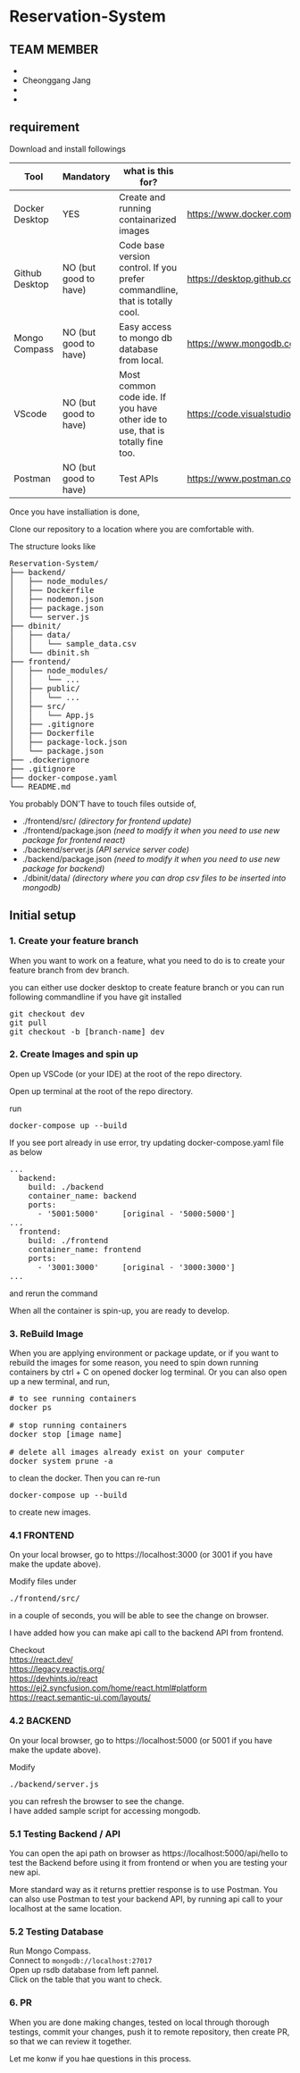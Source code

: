 # Reservation-System
## TEAM MEMBER
- 
- Cheonggang Jang
- 
- 

## requirement
Download and install followings

| Tool              | Mandatory             | what is this for?           | url           |
| -------------     | -------------         | ------------- | ------------- |
| Docker Desktop    | YES                   | Create and running containarized images | https://www.docker.com/products/docker-desktop/ |
| Github Desktop    | NO (but good to have) | Code base version control. If you prefer commandline, that is totally cool. | https://desktop.github.com/download/ |
| Mongo Compass     | NO (but good to have) | Easy access to mongo db database from local. | https://www.mongodb.com/products/tools/compass |
| VScode            | NO (but good to have) | Most common code ide. If you have other ide to use, that is totally fine too. | https://code.visualstudio.com/ |
| Postman           | NO (but good to have) | Test APIs | https://www.postman.com/ |


Once you have installiation is done,

Clone our repository to a location where you are comfortable with.

The structure looks like
<pre>
Reservation-System/
├── backend/
│   ├── node_modules/
│   ├── Dockerfile
│   ├── nodemon.json
│   ├── package.json
│   └── server.js
├── dbinit/
│   ├── data/
│   │   └── sample_data.csv
│   └── dbinit.sh
├── frontend/
│   ├── node_modules/
│   │   └── ...
│   ├── public/
│   │   └── ...
│   ├── src/
│   │   └── App.js
│   ├── .gitignore
│   ├── Dockerfile
│   ├── package-lock.json
│   └── package.json
├── .dockerignore
├── .gitignore
├── docker-compose.yaml
└── README.md
</pre>

You probably DON'T have to touch files outside of,
- ./frontend/src/ *(directory for frontend update)*
- ./frontend/package.json   *(need to modify it when you need to use new package for frontend react)*
- ./backend/server.js *(API service server code)*
- ./backend/package.json   *(need to modify it when you need to use new package for backend)*
- ./dbinit/data/   *(directory where you can drop csv files to be inserted into mongodb)*


## Initial setup

### 1. Create your feature branch
When you want to work on a feature, what you need to do is to create your feature branch from dev branch.

you can either use docker desktop to create feature branch or you can run following commandline if you have git installed
<pre>
git checkout dev
git pull
git checkout -b [branch-name] dev
</pre>

### 2. Create Images and spin up

Open up VSCode (or your IDE) at the root of the repo directory.

Open up terminal at the root of the repo directory.

run
<pre>
docker-compose up --build
</pre>

If you see port already in use error, try updating docker-compose.yaml file as below
<pre>
...
  backend:
    build: ./backend
    container_name: backend
    ports:
      - '5001:5000'     [original - '5000:5000']
...
  frontend:
    build: ./frontend
    container_name: frontend
    ports:
      - '3001:3000'     [original - '3000:3000']
...
</pre>
and rerun the command

When all the container is spin-up, you are ready to develop.

### 3. ReBuild Image

When you are applying environment or package update, or if you want to rebuild the images for some reason, you need to spin down running containers by ctrl + C on opened docker log terminal. Or you can also open up a new terminal, and run, 
<pre>
# to see running containers
docker ps  

# stop running containers
docker stop [image name]

# delete all images already exist on your computer
docker system prune -a
</pre>
to clean the docker. Then you can re-run
<pre>
docker-compose up --build
</pre>
to create new images.


### 4.1 FRONTEND
On your local browser, go to https://localhost:3000 (or 3001 if you have make the update above). 

Modify files under 
<pre>
./frontend/src/
</pre>
in a couple of seconds, you will be able to see the change on browser.

I have added how you can make api call to the backend API from frontend.

Checkout   
https://react.dev/  
https://legacy.reactjs.org/  
https://devhints.io/react  
https://ej2.syncfusion.com/home/react.html#platform  
https://react.semantic-ui.com/layouts/


### 4.2 BACKEND
On your local browser, go to https://localhost:5000 (or 5001 if you have make the update above). 

Modify
<pre>
./backend/server.js
</pre>
you can refresh the browser to see the change.  
I have added sample script for accessing mongodb.

### 5.1 Testing Backend / API
You can open the api path on browser as https://localhost:5000/api/hello to test the Backend before using it from frontend or when you are testing your new api.  

More standard way as it returns prettier response is to use Postman. You can also use Postman to test your backend API, by running api call to your localhost at the same location.


### 5.2 Testing Database
Run Mongo Compass.  
Connect to `mongodb://localhost:27017`  
Open up rsdb database from left pannel.  
Click on the table that you want to check.


### 6. PR
When you are done making changes, tested on local through thorough testings, commit your changes, push it to remote repository, then create PR, so that we can review it together.

Let me konw if you hae questions in this process.